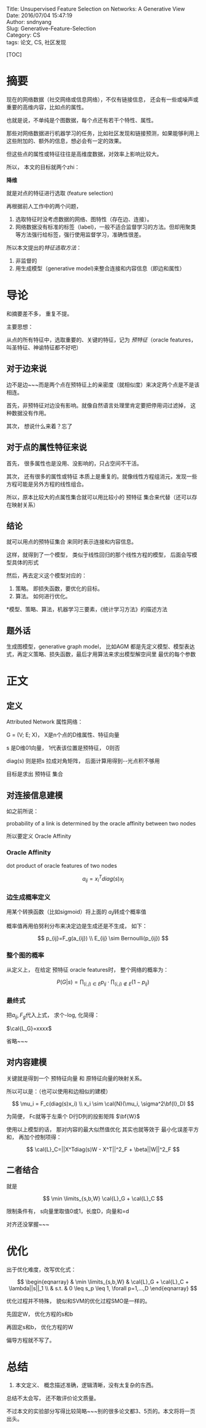 Title:  Unsupervised Feature Selection on Networks: A Generative View  
Date: 2016/07/04 15:47:19       
Author: sndnyang  
Slug:  Generative-Feature-Selection   
Category: CS   
tags: 论文, CS, 社区发现  

[TOC]

# 摘要

现在的网络数据（社交网络或信息网络），不仅有链接信息， 还会有一些或噪声或重要的高维内容，比如点的属性。

也就是说，不单纯是个图数据，每个点还有若干个特性、属性。

那些对网络数据进行机器学习的任务，比如社区发现和链接预测，如果能够利用上这些附加的、额外的信息，想必会有一定的效果。

但这些点的属性或特征往往是高维度数据，对效率上影响比较大。

所以， 本文的目标就两个zhi：

**降维**

就是对点的特征进行选取 (feature selection)

再根据前人工作中的两个问题，

1. 选取特征时没考虑数据的网络、图特性（存在边、连接）。
2. 网络数据没有标准的标签（label)，一般不适合监督学习的方法。但却用聚类等方法强行给标签，强行使用监督学习，准确性很差。

所以本文提出的*特征选取方法*：

1. 非监督的
2. 用生成模型（generative model)来整合连接和内容信息（即边和属性）


# 导论

和摘要差不多， 重复不提。

主要思想：

从点的所有特征中，选取重要的、关键的特征，记为 *预特征*（oracle features，叫圣特征、神谕特征都不好吧）


## 对于边来说

边不是边~~~而是两个点在预特征上的亲密度（就相似度）来决定两个点是不是该相连。

首先，非预特征对边没有影响。就像自然语言处理里肯定要把停用词过滤掉， 这种数据没有作用。

其次， 想说什么来着？忘了

## 对于点的属性特征来说

首先， 很多属性也是没用、没影响的，只占空间不干活。

其次， 还有很多的属性或特征 本质上是重复的。就像线性方程组消元，发现一些方程可能是另外方程的线性组合。

所以，原本比较大的点属性集合就可以用比较小的 预特征 集合来代替（还可以存在映射关系）

## 结论

就可以用点的预特征集合 来同时表示连接和内容信息。

这样，就得到了一个模型， 类似于线性回归的那个线性方程的模型， 后面会写模型具体的形式

然后，再去定义这个模型对应的：

1. 策略。 即损失函数，要优化的目标。
2. 算法。 如何进行优化。

*模型、策略、算法，机器学习三要素，《统计学习方法》的描述方法

## 题外话

生成图模型，generative graph model， 比如AGM 都是先定义模型、模型表达式，再定义策略、损失函数，最后才用算法来求出模型解空间里 最优的每个参数

# 正文

## 定义

Attributed Network 属性网络：

G = (V; E; X)， X是n个点的D维属性、特征向量

s 是D维01向量， 1代表该位置是预特征， 0则否

diag(s) 则是把s 拉成对角矩阵， 后面计算用得到--光点积不够用

目标是求出 预特征 集合

## 对连接信息建模

如之前所说：

probability of a link is determined by the oracle affinity between two nodes 

所以要定义 Oracle Affinity

### Oracle Affinity

dot product of oracle features of two nodes

$$
a_{ij}=x^T_i diag(s) x_j
$$

### 边生成概率定义

用某个转换函数（比如sigmoid）将上面的 $a_ij$转成个概率值

概率值再用伯努利分布来决定边是生成还是不生成， 如下：

$$
p_{ij}=F_g(a_{ij}) \\
E_{ij} \sim Bernoulli(p_{ij})
$$

### 整个图的概率

从定义上， 在给定 预特征 oracle features时， 整个网络的概率为：

$$
P(G|s) = \prod_{(i,j)\in E}p_{ij}\cdot \prod_{(i,j)\notin E}(1-p_{ij})
$$

### 最终式

把$a_{ij},F_g$代入上式， 求个-log, 化简得：

$\cal{L_G}=xxxx$

省略~~~

## 对内容建模

关键就是得到一个 预特征向量 和 原特征向量的映射关系。

所以可以是：（也可以使用和边相似的建模）

$$
\mu_i = F_c(diag(s)x_i) \\
x_i \sim \cal{N}(\mu_i, \sigma^2\bf{I}_D)
$$

为简便， Fc就等于左乘个 D行D列的投影矩阵 $\bf{W}$

使用以上模型的话， 那对内容的最大似然值优化 其实也就等效于 最小化误差平方和， 再加个控制项得：

$$
\cal{L}_C=||X^Tdiag(s)W - X^T||^2_F + \beta||W||^2_F
$$


## 二者结合

就是

$$
\min \limits_{s,b,W} \cal{L}_G + \cal{L}_C
$$

限制条件有， s向量里取值0或1，长度D，向量和=d

对齐还没掌握~~~

# 优化

出于优化难度，改写优化式：

$$
\begin{eqnarray}
& \min \limits_{s,b,W} & \cal{L}_G + \cal{L}_C + \lambda||s||_1 \\
& s.t. & 0 \leq s_p \leq 1, \forall p=1,...,D
\end{eqnarray}
$$

优化过程并不特殊， 貌似和SVM的优化过程SMO是一样的。

先固定W， 优化方程的s和b

再固定s和b， 优化方程的W

偏导方程就不写了。

# 总结

1. 本文定义、 概念描述准确，逻辑清晰，没有太复杂的东西。

总结不太会写， 还不敢评价论文质量。

不过本文的实验部分写得比较简略~~~别的很多论文都3、5页的。本文将将一页出头。

